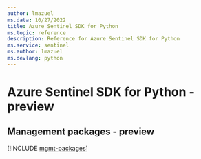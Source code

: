 ```yaml
---
author: lmazuel
ms.data: 10/27/2022
title: Azure Sentinel SDK for Python
ms.topic: reference
description: Reference for Azure Sentinel SDK for Python
ms.service: sentinel
ms.author: lmazuel
ms.devlang: python
---
```

# Azure Sentinel SDK for Python - preview

## Management packages - preview
[!INCLUDE [mgmt-packages](sentinel-mgmt-index.md)]